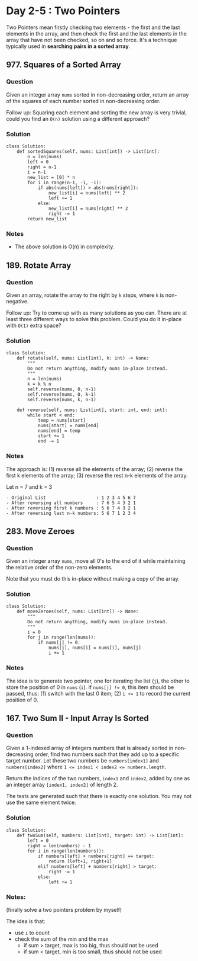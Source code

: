 # Day 2-5 : Two Pointers
Two Pointers mean firstly checking two elements - the first and the last elements in the array, and then check the first and the last elements in the array that have not been checked, so on and so force. It's a technique typically used in **searching pairs in a sorted array**.
## 977. Squares of a Sorted Array
### Question
Given an integer array `nums` sorted in non-decreasing order, return an array of the squares of each number sorted in non-decreasing order.

Follow up: Squaring each element and sorting the new array is very trivial, could you find an `O(n)` solution using a different approach?

### Solution
```
class Solution:
    def sortedSquares(self, nums: List[int]) -> List[int]:
        n = len(nums)
        left = 0
        right = n-1
        i = n-1
        new_list = [0] * n
        for i in range(n-1, -1, -1):
            if abs(nums[left]) > abs(nums[right]):
                new_list[i] = nums[left] ** 2
                left += 1
            else:
                new_list[i] = nums[right] ** 2
                right -= 1
        return new_list
```
### Notes
- The above solution is O(n) in complexity.

## 189. Rotate Array
### Question
Given an array, rotate the array to the right by `k` steps, where `k` is non-negative.


Follow up: Try to come up with as many solutions as you can. There are at least three different ways to solve this problem.
Could you do it in-place with `O(1)` extra space?

### Solution
```
class Solution:
    def rotate(self, nums: List[int], k: int) -> None:
        """
        Do not return anything, modify nums in-place instead.
        """
        n = len(nums)
        k = k % n
        self.reverse(nums, 0, n-1)
        self.reverse(nums, 0, k-1)
        self.reverse(nums, k, n-1)
        
    def reverse(self, nums: List[int], start: int, end: int):
        while start < end:
            temp = nums[start]
            nums[start] = nums[end]
            nums[end] = temp
            start += 1
            end -= 1
```
### Notes
The approach is: (1) reverse all the elements of the array; (2) reverse the first k elements of the array; (3) reverse the rest n-k elements of the array.

Let n = 7 and k = 3
```
- Original List                   : 1 2 3 4 5 6 7
- After reversing all numbers     : 7 6 5 4 3 2 1
- After reversing first k numbers : 5 6 7 4 3 2 1
- After reversing last n-k numbers: 5 6 7 1 2 3 4 
```

## 283. Move Zeroes
### Question
Given an integer array `nums`, move all 0's to the end of it while maintaining the relative order of the non-zero elements.

Note that you must do this in-place without making a copy of the array.

### Solution
``` 
class Solution:
    def moveZeroes(self, nums: List[int]) -> None:
        """
        Do not return anything, modify nums in-place instead.
        """
        i = 0
        for j in range(len(nums)):
            if nums[j] != 0:
                nums[j], nums[i] = nums[i], nums[j]
                i += 1
```
### Notes
The idea is to generate two pointer, one for iterating the list (`j`), the other to store the position of 0 in `nums` (`i`). If `nums[j] != 0`, this item should be passed, thus: (1) switch with the last 0 item; (2) `i += 1` to record the current position of 0. 

## 167. Two Sum II - Input Array Is Sorted
### Question
Given a 1-indexed array of integers numbers that is already sorted in non-decreasing order, find two numbers such that they add up to a specific target number. Let these two numbers be `numbers[index1]` and `numbers[index2]` where `1 <= index1 < index2 <= numbers.length`.

Return the indices of the two numbers, `index1` and `index2`, added by one as an integer array `[index1, index2]` of length 2.

The tests are generated such that there is exactly one solution. You may not use the same element twice.

### Solution
``` 
class Solution:
    def twoSum(self, numbers: List[int], target: int) -> List[int]:
        left = 0
        right = len(numbers) - 1
        for i in range(len(numbers)):
            if numbers[left] + numbers[right] == target:
                return [left+1, right+1]
            elif numbers[left] + numbers[right] > target:
                right -= 1
            else:
                left += 1
```

### Notes:
(finally solve a two pointers problem by myself)

The idea is that:
- use `i` to count
- check the sum of the min and the max
  - if sum > target, max is too big, thus should not be used 
  - if sum < target, min is too small, thus should not be used